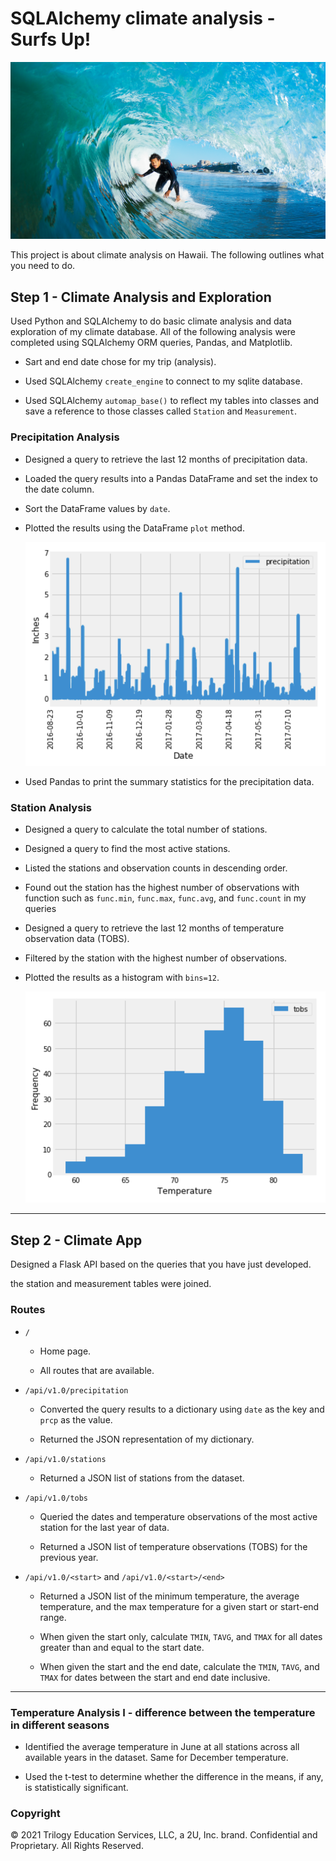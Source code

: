 # SQLAlchemy climate analysis - Surfs Up!



![surfs-up.png](Images/surfs-up.png)

This project is about climate analysis on Hawaii. The following outlines what you need to do.

## Step 1 - Climate Analysis and Exploration

Used Python and SQLAlchemy to do basic climate analysis and data exploration of my climate database. All of the following analysis were completed using SQLAlchemy ORM queries, Pandas, and Matplotlib.

* Sart and end date chose for my trip (analysis). 

* Used SQLAlchemy `create_engine` to connect to my sqlite database.

* Used SQLAlchemy `automap_base()` to reflect my tables into classes and save a reference to those classes called `Station` and `Measurement`.

### Precipitation Analysis

* Designed a query to retrieve the last 12 months of precipitation data.

* Loaded the query results into a Pandas DataFrame and set the index to the date column.

* Sort the DataFrame values by `date`.

* Plotted the results using the DataFrame `plot` method.

  ![precipitation](Images/precipitation.png)

* Used Pandas to print the summary statistics for the precipitation data.

### Station Analysis

* Designed a query to calculate the total number of stations.

* Designed a query to find the most active stations.

* Listed the stations and observation counts in descending order.

* Found out the station has the highest number of observations with function such as `func.min`, `func.max`, `func.avg`, and `func.count` in my queries

* Designed a query to retrieve the last 12 months of temperature observation data (TOBS).

* Filtered by the station with the highest number of observations.

* Plotted the results as a histogram with `bins=12`.

    ![station-histogram](Images/station-histogram.png)

- - -

## Step 2 - Climate App

Designed a Flask API based on the queries that you have just developed.

the station and measurement tables were joined.

### Routes

* `/`

  * Home page.

  * All routes that are available.

* `/api/v1.0/precipitation`

  * Converted the query results to a dictionary using `date` as the key and `prcp` as the value.

  * Returned the JSON representation of my dictionary.

* `/api/v1.0/stations`

  * Returned a JSON list of stations from the dataset.

* `/api/v1.0/tobs`
  * Queried the dates and temperature observations of the most active station for the last year of data.
  
  * Returned a JSON list of temperature observations (TOBS) for the previous year.

* `/api/v1.0/<start>` and `/api/v1.0/<start>/<end>`

  * Returned a JSON list of the minimum temperature, the average temperature, and the max temperature for a given start or start-end range.

  * When given the start only, calculate `TMIN`, `TAVG`, and `TMAX` for all dates greater than and equal to the start date.

  * When given the start and the end date, calculate the `TMIN`, `TAVG`, and `TMAX` for dates between the start and end date inclusive.

- - -

### Temperature Analysis I - difference between the temperature in different seasons

* Identified the average temperature in June at all stations across all available years in the dataset. Same for December temperature.

* Used the t-test to determine whether the difference in the means, if any, is statistically significant. 



### Copyright

© 2021 Trilogy Education Services, LLC, a 2U, Inc. brand. Confidential and Proprietary. All Rights Reserved.
